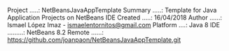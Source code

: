 Project .....: NetBeansJavaAppTemplate
Summary .....: Template for Java Application Projects on NetBeans IDE
Created .....: 16/04/2018
Author ......: Ismael López Imaz - ismaelentornitos@gmail.com
Platform ....: Java 8
IDE .........: NetBeans 8.2
Remote ......: https://github.com/joanpaon/NetBeansJavaAppTemplate.git
